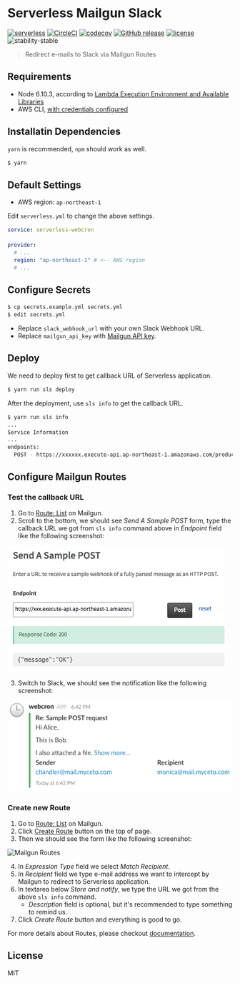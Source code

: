 # Serverless Mailgun Slack

[![serverless](http://public.serverless.com/badges/v3.svg)](http://www.serverless.com)
[![CircleCI](https://circleci.com/gh/henry40408/serverless-mailgun-slack.svg?style=shield)](https://circleci.com/gh/henry40408/serverless-mailgun-slack)
[![codecov](https://codecov.io/gh/henry40408/serverless-mailgun-slack/branch/master/graph/badge.svg)](https://codecov.io/gh/henry40408/serverless-mailgun-slack)
[![GitHub release](https://img.shields.io/github/release/henry40408/serverless-mailgun-slack.svg)](https://github.com/henry40408/serverless-mailgun-slack)
[![license](https://img.shields.io/github/license/henry40408/serverless-mailgun-slack.svg)](https://github.com/henry40408/serverless-mailgun-slack)
![stability-stable](https://img.shields.io/badge/stability-stable-green.svg)

> Redirect e-mails to Slack via Mailgun Routes

## Requirements

* Node 6.10.3, according to
  [Lambda Execution Environment and Available Libraries](http://docs.aws.amazon.com/lambda/latest/dg/current-supported-versions.html)
* AWS CLI,
  [with credentials configured](https://serverless.com/framework/docs/providers/aws/guide/credentials/)

## Installatin Dependencies

`yarn` is recommended, `npm` should work as well.

```bash
$ yarn
```

## Default Settings

* AWS region: `ap-northeast-1`

Edit `serverless.yml` to change the above settings.

```yaml
service: serverless-webcron

provider:
  # ...
  region: "ap-northeast-1" # <-- AWS region
  # ...
```

## Configure Secrets

```bash
$ cp secrets.example.yml secrets.yml
$ edit secrets.yml
```

* Replace `slack_webhook_url` with your own Slack Webhook URL.
* Replace `mailgun_api_key` with
  [Mailgun API key](https://help.mailgun.com/hc/en-us/articles/203380100-Where-can-I-find-my-API-key-and-SMTP-credentials-).

## Deploy

We need to deploy first to get callback URL of Serverless application.

```bash
$ yarn run sls deploy
```

After the deployment, use `sls info` to get the callback URL.

```bash
$ yarn run sls info
...
Service Information
...
endpoints:
  POST - https://xxxxxx.execute-api.ap-northeast-1.amazonaws.com/production/callback <-- you need this URL to configure Mailgun
```

## Configure Mailgun Routes

### Test the callback URL

1. Go to [Route: List](https://app.mailgun.com/app/routes) on Mailgun.
2. Scroll to the bottom, we should see _Send A Sample POST_ form, type the
   callback URL we got from `sls info` command above in _Endpoint_ field like
   the following screenshot:

![Send A Sample POST](assets/mailgun-test.png)

3. Switch to Slack, we should see the notification like the following
   screenshot:

![Slack notification from Mailgun](assets/mailgun-test-slack.png)

### Create new Route

1. Go to [Route: List](https://app.mailgun.com/app/routes) on Mailgun.
2. Click [Create Route](https://app.mailgun.com/app/routes/new) button on the
   top of page.
3. Then we should see the form like the following screenshot:

![Mailgun Routes](http://blog.mailgun.com/content/images/2017/10/Create-Routes-in-Mailgun-Inbound-Emails.png)

4. In _Expression Type_ field we select _Match Recipient_.
5. In _Recipient_ field we type e-mail address we want to intercept by Mailgun
   to redirect to Serverless application.
6. In textarea below _Store and notify_, we type the URL we got from the above
   `sls info` command.
   * _Description_ field is optional, but it's recommended to type something to
     remind us.
7. Click _Create Route_ button and everything is good to go.

For more details about Routes, please checkout
[documentation](https://documentation.mailgun.com/en/latest/user_manual.html#routes).

## License

MIT
